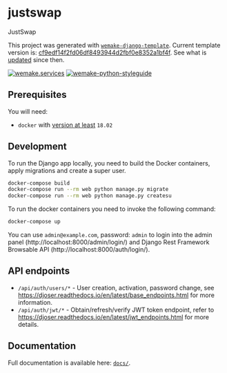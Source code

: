# justswap

JustSwap

This project was generated with [`wemake-django-template`](https://github.com/wemake-services/wemake-django-template). Current template version is: [cf9edf14f2fd06df8493944d2fbf0e8352a1bf4f](https://github.com/wemake-services/wemake-django-template/tree/cf9edf14f2fd06df8493944d2fbf0e8352a1bf4f). See what is [updated](https://github.com/wemake-services/wemake-django-template/compare/cf9edf14f2fd06df8493944d2fbf0e8352a1bf4f...master) since then.


[![wemake.services](https://img.shields.io/badge/%20-wemake.services-green.svg?label=%20&logo=data%3Aimage%2Fpng%3Bbase64%2CiVBORw0KGgoAAAANSUhEUgAAABAAAAAQCAMAAAAoLQ9TAAAABGdBTUEAALGPC%2FxhBQAAAAFzUkdCAK7OHOkAAAAbUExURQAAAAAAAAAAAAAAAAAAAAAAAAAAAAAAAP%2F%2F%2F5TvxDIAAAAIdFJOUwAjRA8xXANAL%2Bv0SAAAADNJREFUGNNjYCAIOJjRBdBFWMkVQeGzcHAwksJnAPPZGOGAASzPzAEHEGVsLExQwE7YswCb7AFZSF3bbAAAAABJRU5ErkJggg%3D%3D)](https://wemake.services) 
[![wemake-python-styleguide](https://img.shields.io/badge/style-wemake-000000.svg)](https://github.com/wemake-services/wemake-python-styleguide)


## Prerequisites

You will need:

- `docker` with [version at least](https://docs.docker.com/compose/compose-file/#compose-and-docker-compatibility-matrix) `18.02`


## Development

To run the Django app locally, you need to build the Docker containers,
apply migrations and create a super user. 


```bash
docker-compose build
docker-compose run --rm web python manage.py migrate
docker-compose run --rm web python manage.py createsu
```

To run the docker containers you need to invoke the following command:
```bash
docker-compose up
```

You can use `admin@example.com`, password: `admin` to login into
the admin panel (http://localhost:8000/admin/login/) and Django Rest Framework
Browsable API (http://localhost:8000/auth/login/).


## API endpoints

- `/api/auth/users/*` - User creation, activation, password change, see
  https://djoser.readthedocs.io/en/latest/base_endpoints.html for more
  information.
- `/api/auth/jwt/*` - Obtain/refresh/verify JWT token endpoint, refer to
  https://djoser.readthedocs.io/en/latest/jwt_endpoints.html for more details.  


## Documentation

Full documentation is available here: [`docs/`](docs).
